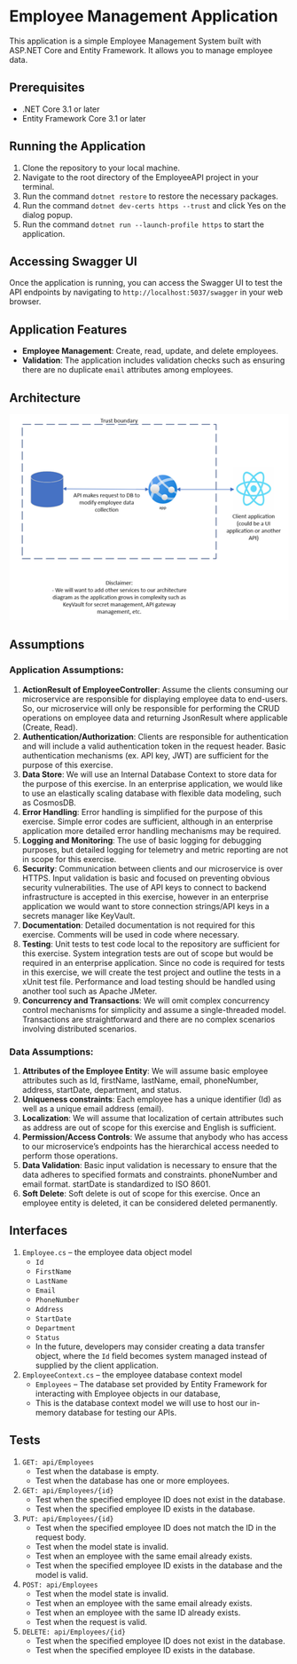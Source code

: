 # Employee Management Application

This application is a simple Employee Management System built with ASP.NET Core and Entity Framework. It allows you to manage employee data.

## Prerequisites

- .NET Core 3.1 or later
- Entity Framework Core 3.1 or later

## Running the Application

1. Clone the repository to your local machine.
2. Navigate to the root directory of the EmployeeAPI project in your terminal.
3. Run the command `dotnet restore` to restore the necessary packages.
4. Run the command `dotnet dev-certs https --trust` and click Yes on the dialog popup.
5. Run the command `dotnet run --launch-profile https` to start the application.

## Accessing Swagger UI

Once the application is running, you can access the Swagger UI to test the API endpoints by navigating to `http://localhost:5037/swagger` in your web browser.

## Application Features

- **Employee Management**: Create, read, update, and delete employees.
- **Validation**: The application includes validation checks such as ensuring there are no duplicate `email` attributes among employees.

## Architecture

![Architecture Diagram](architecture.png)

## Assumptions

### Application Assumptions:

1. **ActionResult of EmployeeController**: Assume the clients consuming our microservice are responsible for displaying employee data to end-users. So, our microservice will only be responsible for performing the CRUD operations on employee data and returning JsonResult where applicable (Create, Read).
2. **Authentication/Authorization**: Clients are responsible for authentication and will include a valid authentication token in the request header. Basic authentication mechanisms (ex. API key, JWT) are sufficient for the purpose of this exercise.
3. **Data Store**: We will use an Internal Database Context to store data for the purpose of this exercise. In an enterprise application, we would like to use an elastically scaling database with flexible data modeling, such as CosmosDB.
4. **Error Handling**: Error handling is simplified for the purpose of this exercise. Simple error codes are sufficient, although in an enterprise application more detailed error handling mechanisms may be required.
5. **Logging and Monitoring**: The use of basic logging for debugging purposes, but detailed logging for telemetry and metric reporting are not in scope for this exercise.
6. **Security**: Communication between clients and our microservice is over HTTPS. Input validation is basic and focused on preventing obvious security vulnerabilities. The use of API keys to connect to backend infrastructure is accepted in this exercise, however in an enterprise application we would want to store connection strings/API keys in a secrets manager like KeyVault.
7. **Documentation**: Detailed documentation is not required for this exercise. Comments will be used in code where necessary.
8. **Testing**: Unit tests to test code local to the repository are sufficient for this exercise. System integration tests are out of scope but would be required in an enterprise application. Since no code is required for tests in this exercise, we will create the test project and outline the tests in a xUnit test file. Performance and load testing should be handled using another tool such as Apache JMeter.
9. **Concurrency and Transactions**: We will omit complex concurrency control mechanisms for simplicity and assume a single-threaded model. Transactions are straightforward and there are no complex scenarios involving distributed scenarios.

### Data Assumptions:

1. **Attributes of the Employee Entity**: We will assume basic employee attributes such as Id, firstName, lastName, email, phoneNumber, address, startDate, department, and status.
2. **Uniqueness constraints**: Each employee has a unique identifier (Id) as well as a unique email address (email).
3. **Localization**: We will assume that localization of certain attributes such as address are out of scope for this exercise and English is sufficient.
4. **Permission/Access Controls**: We assume that anybody who has access to our microservice’s endpoints has the hierarchical access needed to perform those operations.
5. **Data Validation**: Basic input validation is necessary to ensure that the data adheres to specified formats and constraints. phoneNumber and email format. startDate is standardized to ISO 8601.
6. **Soft Delete**: Soft delete is out of scope for this exercise. Once an employee entity is deleted, it can be considered deleted permanently.

## Interfaces

1. `Employee.cs` – the employee data object model
   - `Id`
   - `FirstName`
   - `LastName`
   - `Email`
   - `PhoneNumber`
   - `Address`
   - `StartDate`
   - `Department`
   - `Status`
   - In the future, developers may consider creating a data transfer object, where the `Id` field becomes system managed instead of supplied by the client application.
2. `EmployeeContext.cs` – the employee database context model
   - `Employees` – The database set provided by Entity Framework for interacting with Employee objects in our database,
   - This is the database context model we will use to host our in-memory database for testing our APIs.

## Tests

1. `GET: api/Employees`
   - Test when the database is empty.
   - Test when the database has one or more employees.
2. `GET: api/Employees/{id}`
   - Test when the specified employee ID does not exist in the database.
   - Test when the specified employee ID exists in the database.
3. `PUT: api/Employees/{id}`
   - Test when the specified employee ID does not match the ID in the request body.
   - Test when the model state is invalid.
   - Test when an employee with the same email already exists.
   - Test when the specified employee ID exists in the database and the model is valid.
4. `POST: api/Employees`
   - Test when the model state is invalid.
   - Test when an employee with the same email already exists.
   - Test when an employee with the same ID already exists.
   - Test when the request is valid.
5. `DELETE: api/Employees/{id}`
   - Test when the specified employee ID does not exist in the database.
   - Test when the specified employee ID exists in the database.
